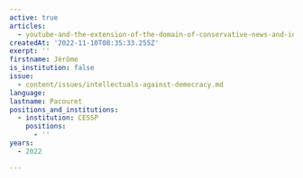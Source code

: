 ```yaml
---
active: true
articles:
  - youtube-and-the-extension-of-the-domain-of-conservative-news-and-ideas
createdAt: '2022-11-10T08:35:33.255Z'
exerpt: ''
firstname: Jérôme
is_institution: false
issue:
  - content/issues/intellectuals-against-democracy.md
language:
lastname: Pacouret
positions_and_institutions:
  - institution: CESSP
    positions:
      - ''
years:
  - 2022

---
```

